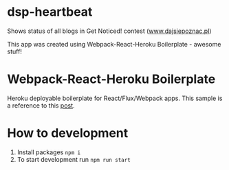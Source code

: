 # dsp-heartbeat

Shows status of all blogs in Get Noticed! contest (www.dajsiepoznac.pl)

This app was created using Webpack-React-Heroku Boilerplate - awesome stuff!

# Webpack-React-Heroku Boilerplate

Heroku deployable boilerplate for React/Flux/Webpack apps.
This sample is a reference to this [post](http://ditrospecta.com/javascript/react/es6/webpack/heroku/2015/08/08/deploying-react-webpack-heroku.html). 

# How to development

1. Install packages `npm i`
2. To start development run `npm run start`